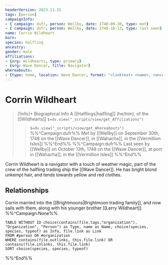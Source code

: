 ```yaml
---
headerVersion: 2023.11.25
tags: [person]
campaignInfo: 
- { campaign: dufr, person: Wellby, date: 1748-09-30, type: met}
- { campaign: dufr, person: Wellby, date: 1748-10-12, type: last seen}
name: Corrin Wildheart
born:
species: halfling
ancestry:
gender: male
affiliations:
- {org: Wildhearts, type: primary}
- {org: Wave Dancer, title: Navigator}
whereabouts: 
- {type: home, location: Wave Dancer, format: "<linktext> <name>, <ancestry:a> <maintype>" }
---
```

# Corrin Wildheart
>[!info]+ Biographical Info
> A [[Halflings|halfling]] (he/him), of the [[Wildhearts]]
> `$=dv.view("_scripts/view/get_Affiliations")`
>> `$=dv.view("_scripts/view/get_Whereabouts")`
>> %%^Campaign:dufr%% Met by [[Wellby]] on September 30th, 1748 on the [[Wave Dancer]], in [[Wahacha]], in the [[Vermillion Isles]] %%^End%%
>> %%^Campaign:dufr%% Last seen by [[Wellby]] on October 12th, 1748 on the [[Wave Dancer]], at port in [[Wahacha]], in the [[Vermillion Isles]] %%^End%%

Corrin Wildheart is a navigator with a touch of weather magic, part of the crew of the halfling trading ship the [[Wave Dancer]]. He has bright blond unkempt hair, and tends towards yellow and red clothes.
## Relationships
Corrin married into the [[Brightmoons|Brightmoon trading family]], and now sails with them, along with his younger brother [[Lerry Wildheart]].
%%^Campaign:None%%
```dataview
TABLE WITHOUT ID choice(contains(file.tags,"organization"), "Organization", "Person") as Type, name as Name, choice(species, species, typeof) as Info, file.link as Link
FROM #person OR #organization 
WHERE contains(file.outlinks, this.file.link) OR contains(file.inlinks, this.file.link)
SORT choice(species, species, typeof)
```
%%^End%%